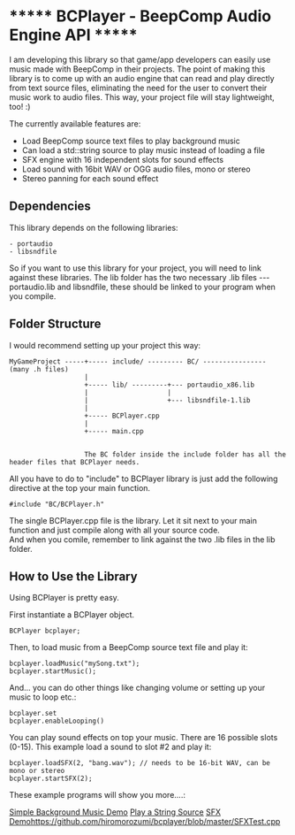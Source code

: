 ***** BCPlayer - BeepComp Audio Engine API *****
================================================

I am developing this library so that game/app developers can easily use
music made with BeepComp in their projects.
The point of making this library is to come up with an audio engine
that can read and play directly from text source files, eliminating 
the need for the user to convert their music work to audio files.
This way, your project file will stay lightweight, too! :)


The currently available features are:

- Load BeepComp source text files to play background music
- Can load a std::string source to play music instead of loading a file 
- SFX engine with 16 independent slots for sound effects
- Load sound with 16bit WAV or OGG audio files, mono or stereo
- Stereo panning for each sound effect


Dependencies
------------

This library depends on the following libraries:

	- portaudio
	- libsndfile

So if you want to use this library for your project, you will need to 
link against these libraries. The lib folder has the two necessary .lib files
--- portaudio.lib and libsndfile, these should be linked to your program
when you compile.


Folder Structure
----------------

I would recommend setting up your project this way:


    MyGameProject -----+----- include/ --------- BC/ ---------------- (many .h files)
                       |         
                       +----- lib/ ---------+--- portaudio_x86.lib       
                       |                    |
                       |                    +--- libsndfile-1.lib           				 
                       |
                       +----- BCPlayer.cpp
                       |
                       +----- main.cpp


					   The BC folder inside the include folder has all the header files that BCPlayer needs.
All you have to do to "include" to BCPlayer library is just add the following directive
at the top your main function.

    #include "BC/BCPlayer.h"

The single BCPlayer.cpp file is the library. Let it sit next to your main function and
just compile along with all your source code.					   
And when you comile, remember to link against the two .lib files in the lib folder.


How to Use the Library
----------------------

Using BCPlayer is pretty easy.

First instantiate a BCPlayer object.

    BCPlayer bcplayer;
	
Then, to load music from a BeepComp source text file and play it: 

    bcplayer.loadMusic("mySong.txt");
	bcplayer.startMusic();

And... you can do other things like changing volume or setting up your music to loop etc.:

    bcplayer.set
	bcplayer.enableLooping()

You can play sound effects on top your music.
There are 16 possible slots (0-15). This example load a sound to slot #2 and play it: 

    bcplayer.loadSFX(2, "bang.wav"); // needs to be 16-bit WAV, can be mono or stereo
    bcplayer.startSFX(2);

These example programs will show you more....:

[Simple Background Music Demo](https://github.com/hiromorozumi/bcplayer/blob/master/BCPlayerApp.cpp)
[Play a String Source](https://github.com/hiromorozumi/bcplayer/blob/master/stringPlayer.cpp)
[SFX Demo]()https://github.com/hiromorozumi/bcplayer/blob/master/SFXTest.cpp